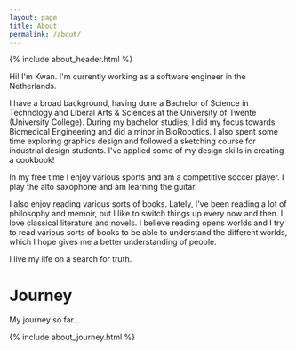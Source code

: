 ```yaml
---
layout: page
title: About
permalink: /about/
---
```


{% include about_header.html %}

Hi! I'm Kwan. I'm currently working as a software engineer in the Netherlands.

I have a broad background, having done a Bachelor of Science in Technology and Liberal Arts & Sciences at the University of Twente (University College). During my bachelor studies, I did my focus towards Biomedical Engineering and did a minor in BioRobotics. I also spent some time exploring graphics design and followed a sketching course for industrial design students. I've applied some of my design skills in creating a cookbook!

In my free time I enjoy various sports and am a competitive soccer player. I play the alto saxophone and am learning the guitar. 

I also enjoy reading various sorts of books. Lately, I've been reading a lot of philosophy and memoir, but I like to switch things up every now and then. I love classical literature and novels. I believe reading opens worlds and I try to read various sorts of books to be able to understand the different worlds, which I hope gives me a better understanding of people.

I live my life on a search for truth. 

# Journey

My journey so far...

{% include about_journey.html %}